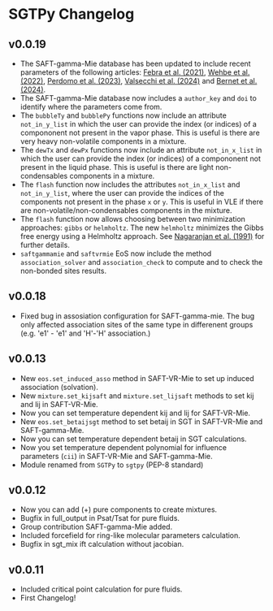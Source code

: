 # SGTPy Changelog


## v0.0.19
* The SAFT-gamma-Mie database has been updated to include recent parameters of the following articles: [Febra et al. (2021)](https://doi.org/10.1016/j.fluid.2021.113002), [Wehbe et al. (2022)](https://doi.org/10.1080/00268976.2023.2197712), [Perdomo et al. (2023)](https://doi.org/10.1016/j.fluid.2022.113635), [Valsecchi et al. (2024)](https://doi.org/10.1016/j.fluid.2023.113952) and [Bernet et al. (2024)](https://doi.org/10.1021/acs.jced.3c00358).
* The SAFT-gamma-Mie database now includes a `author_key` and `doi` to identify where the parameters come from.
* The `bubbleTy` and `bubblePy` functions now include an attribute `not_in_y_list` in which the user can provide the index (or indices) of a compononent not present in the vapor phase. This is useful is there are very heavy non-volatile components in a mixture.  
* The `dewTx` and `dewPx` functions now include an attribute `not_in_x_list` in which the user can provide the index (or indices) of a compononent not present in the liquid phase. This is useful is there are light non-condensables components in a mixture.
* The `flash` function now includes the attributes  `not_in_x_list` and `not_in_y_list`, where the user can provide the indices of the components not present in the phase `x` or `y`. This is useful in VLE if there are non-volatile/non-condensables components in the mixture.
* The `flash` function now allows choosing between two minimization approaches: `gibbs` or `helmholtz`. The  new  `helmholtz` minimizes the Gibbs free energy using a Helmholtz approach. See [Nagaranjan et al. (1991)](https://doi.org/10.1016/0378-3812(91)80011-J) for further details.
* `saftgammamie` and `saftvrmie` EoS now include the method `association_solver` and `association_check` to compute and to check the non-bonded sites results.

## v0.0.18

* Fixed bug in assosiation configuration for SAFT-gamma-mie. The bug only affected association sites of the same type in differenent groups (e.g. 'e1' - 'e1' and 'H'-'H' association.)

## v0.0.13

* New `eos.set_induced_asso` method in SAFT-VR-Mie to set up induced association (solvation).
* New `mixture.set_kijsaft` and `mixture.set_lijsaft` methods to set kij and lij in SAFT-VR-Mie.
* Now you can set temperature dependent kij and lij for SAFT-VR-Mie.
* New `eos.set_betaijsgt` method to set betaij in SGT in SAFT-VR-Mie and SAFT-gamma-Mie.
* Now you can set temperature dependent betaij in SGT calculations.
* Now you set temperature dependent polynomial for influence parameters (`cii`) in SAFT-VR-Mie and SAFT-gamma-Mie.
* Module renamed from `SGTPy` to `sgtpy` (PEP-8 standard)

## v0.0.12

* Now you can add (+) pure components to create mixtures.
* Bugfix in full_output in Psat/Tsat for pure fluids.
* Group contribution SAFT-gamma-Mie added.
* Included forcefield for ring-like molecular parameters calculation.
* Bugfix in sgt_mix ift calculation without jacobian.

## v0.0.11

* Included critical point calculation for pure fluids.
* First Changelog!
